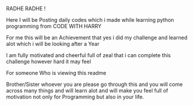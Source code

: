 RADHE RADHE !

Here I will be Posting daily codes which i made while learning python programming 
from CODE WITH HARRY 

For me this will be an Achievement that yes i did my challenge and learned alot 
which i will be looking after a Year

I am fully motivated and cheerful full of zeal that i can complete this challenge however hard it may feel

For someone Who is viewing this readme 

Brother/Sister whoever you are please go through this and you will come across many things and will learn alot
and will make you feel full of motivation not only for Programming but also in your life.



